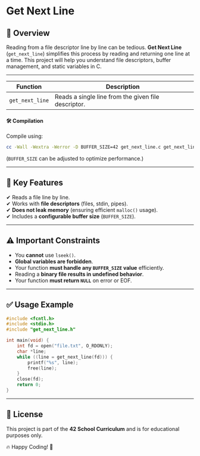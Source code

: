 # Get Next Line

## 🚀 Overview
Reading from a file descriptor line by line can be tedious. **Get Next Line** (`get_next_line`) simplifies this process by reading and returning one line at a time. This project will help you understand file descriptors, buffer management, and static variables in C.

---

| Function | Description |
|----------|-------------|
| `get_next_line` | Reads a single line from the given file descriptor. |

#### 🛠 **Compilation**
Compile using:
```sh
cc -Wall -Wextra -Werror -D BUFFER_SIZE=42 get_next_line.c get_next_line_utils.c -o gnl
```
(`BUFFER_SIZE` can be adjusted to optimize performance.)

---

## 📌 Key Features
✔ Reads a file line by line.  
✔ Works with **file descriptors** (files, stdin, pipes).  
✔ **Does not leak memory** (ensuring efficient `malloc()` usage).  
✔ Includes a **configurable buffer size** (`BUFFER_SIZE`).  

---

## ⚠ Important Constraints
- You **cannot** use `lseek()`.
- **Global variables are forbidden**.
- Your function **must handle any `BUFFER_SIZE` value** efficiently.
- Reading a **binary file results in undefined behavior**.
- Your function **must return `NULL`** on error or EOF.

---

## ✅ Usage Example
```c
#include <fcntl.h>
#include <stdio.h>
#include "get_next_line.h"

int main(void) {
    int fd = open("file.txt", O_RDONLY);
    char *line;
    while ((line = get_next_line(fd))) {
        printf("%s", line);
        free(line);
    }
    close(fd);
    return 0;
}
```

---

## 📜 License
This project is part of the **42 School Curriculum** and is for educational purposes only.

🔥 Happy Coding! 🚀

